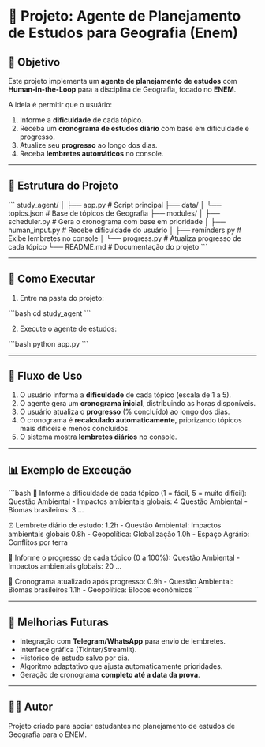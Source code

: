 
# 📘 Projeto: Agente de Planejamento de Estudos para Geografia (Enem)

## 🎯 Objetivo
Este projeto implementa um **agente de planejamento de estudos** com **Human-in-the-Loop** para a disciplina de Geografia, focado no **ENEM**.  

A ideia é permitir que o usuário:
1. Informe a **dificuldade** de cada tópico.
2. Receba um **cronograma de estudos diário** com base em dificuldade e progresso.
3. Atualize seu **progresso** ao longo dos dias.
4. Receba **lembretes automáticos** no console.

---

## 📂 Estrutura do Projeto

\`\`\`
study_agent/
│
├── app.py                 # Script principal
├── data/
│   └── topics.json         # Base de tópicos de Geografia
├── modules/
│   ├── scheduler.py        # Gera o cronograma com base em prioridade
│   ├── human_input.py      # Recebe dificuldade do usuário
│   ├── reminders.py        # Exibe lembretes no console
│   └── progress.py         # Atualiza progresso de cada tópico
└── README.md               # Documentação do projeto
\`\`\`

---

## 🚀 Como Executar

1. Entre na pasta do projeto:

\`\`\`bash
cd study_agent
\`\`\`

2. Execute o agente de estudos:

\`\`\`bash
python app.py
\`\`\`

---

## 📌 Fluxo de Uso

1. O usuário informa a **dificuldade** de cada tópico (escala de 1 a 5).  
2. O agente gera um **cronograma inicial**, distribuindo as horas disponíveis.  
3. O usuário atualiza o **progresso** (% concluído) ao longo dos dias.  
4. O cronograma é **recalculado automaticamente**, priorizando tópicos mais difíceis e menos concluídos.  
5. O sistema mostra **lembretes diários** no console.  

---

## 📊 Exemplo de Execução

\`\`\`bash
📌 Informe a dificuldade de cada tópico (1 = fácil, 5 = muito difícil):
Questão Ambiental - Impactos ambientais globais: 4
Questão Ambiental - Biomas brasileiros: 3
...

⏰ Lembrete diário de estudo:
1.2h - Questão Ambiental: Impactos ambientais globais
0.8h - Geopolítica: Globalização
1.0h - Espaço Agrário: Conflitos por terra

📌 Informe o progresso de cada tópico (0 a 100%):
Questão Ambiental - Impactos ambientais globais: 20
...

📅 Cronograma atualizado após progresso:
0.9h - Questão Ambiental: Biomas brasileiros
1.1h - Geopolítica: Blocos econômicos
\`\`\`

---

## 🔮 Melhorias Futuras

- Integração com **Telegram/WhatsApp** para envio de lembretes.  
- Interface gráfica (Tkinter/Streamlit).  
- Histórico de estudo salvo por dia.  
- Algoritmo adaptativo que ajusta automaticamente prioridades.  
- Geração de cronograma **completo até a data da prova**.  

---

## 👩‍💻 Autor
Projeto criado para apoiar estudantes no planejamento de estudos de Geografia para o ENEM.  